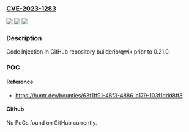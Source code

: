 ### [CVE-2023-1283](https://cve.mitre.org/cgi-bin/cvename.cgi?name=CVE-2023-1283)
![](https://img.shields.io/static/v1?label=Product&message=builderio%2Fqwik&color=blue)
![](https://img.shields.io/static/v1?label=Version&message=%3C%200.21.0%20&color=brighgreen)
![](https://img.shields.io/static/v1?label=Vulnerability&message=CWE-94%20Improper%20Control%20of%20Generation%20of%20Code&color=brighgreen)

### Description

Code Injection in GitHub repository builderio/qwik prior to 0.21.0.

### POC

#### Reference
- https://huntr.dev/bounties/63f1ff91-48f3-4886-a179-103f1ddd8ff8

#### Github
No PoCs found on GitHub currently.

